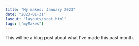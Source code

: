 ```yaml
---
title: "My makes: January 2023"
date: "2023-01-31"
layout: "layouts/post.html"
tags: ["myMakes"]
---
```


This will be a blog post about what I've made this past month.
